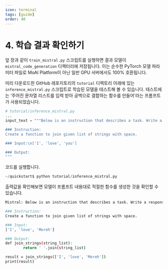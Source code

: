 ```yaml
---
icon: terminal
tags: [guide]
order: 40
---
```


# 4. 학습 결과 확인하기

앞 장과 같이 `train_mistral.py` 스크립트를 실행하면 결과 모델이 `mistral_code_generation` 디렉터리에 저장됩니다. 이는 순수한 PyTorch 모델 파라미터 파일로 MoAI Platform이 아닌 일반 GPU 서버에서도 100% 호환됩니다.

미리 다운로드한 GitHub 레포지토리의 `tutorial` 디렉토리 아래에 있는 `inference_mistral.py` 스크립트로 학습된 모델을 테스트해 볼 수 있습니다. 테스트에는 ‘주어진 문자열 리스트를 입력 받아 공백으로 결합하는 함수를 만들어’라는 프롬프트가 사용되었습니다.

```python
# tutorial/inference_mistral.py
...
input_text = """Below is an instruction that describes a task. Write a response that appropriately completes the request.

### Instruction:
Create a function to join given list of strings with space.

### Input:\n['I', 'love', 'you']

### Output:
"""
```

코드를 실행합니다.

```python
~/quickstart$ python tutorial/inference_mistral.py
```

출력값을 확인해보면 모델이 프롬프트 내용대로 적절한 함수를 생성한 것을 확인할 수 있습니다.

```bash
Mistral: Below is an instruction that describes a task. Write a response that appropriately completes the request.

### Instruction:
Create a function to join given list of strings with space.

### Input:
['I', 'love', 'Moreh']

### Output:
def join_strings(string_list):
		return ' '.join(string_list)

result = join_strings(['I', 'love', 'Moreh'])
print(result)
```
